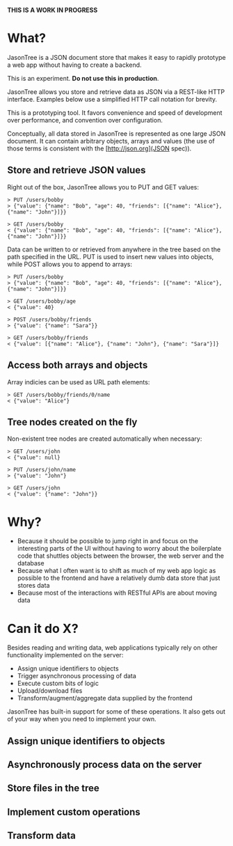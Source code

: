 **THIS IS A WORK IN PROGRESS**

# What?

JasonTree is a JSON document store that makes it easy to rapidly prototype a web app without having to create a backend.

This is an experiment. **Do not use this in production**.

JasonTree allows you store and retrieve data as JSON via a REST-like HTTP interface. Examples below use a simplified HTTP call notation for brevity.

This is a prototyping tool. It favors convenience and speed of development over performance, and convention over configuration.

Conceptually, all data stored in JasonTree is represented as one large JSON document. It can contain arbitrary objects, arrays and values (the use of those terms is consistent with the [http://json.org](JSON spec)).

## Store and retrieve JSON values

Right out of the box, JasonTree allows you to PUT and GET values:

```
> PUT /users/bobby
> {"value": {"name": "Bob", "age": 40, "friends": [{"name": "Alice"}, {"name": "John"}]}}

> GET /users/bobby
< {"value": {"name": "Bob", "age": 40, "friends": [{"name": "Alice"}, {"name": "John"}]}}
```

Data can be written to or retrieved from anywhere in the tree based on the path specified in the URL. PUT is used to insert new values into objects, while POST allows you to append to arrays:

```
> PUT /users/bobby
> {"value": {"name": "Bob", "age": 40, "friends": [{"name": "Alice"}, {"name": "John"}]}}

> GET /users/bobby/age
< {"value": 40}

> POST /users/bobby/friends
> {"value": {"name": "Sara"}}

> GET /users/bobby/friends
< {"value": [{"name": "Alice"}, {"name": "John"}, {"name": "Sara"}]}
```

## Access both arrays and objects

Array indicies can be used as URL path elements:

```
> GET /users/bobby/friends/0/name
< {"value": "Alice"}
```

## Tree nodes created on the fly

Non-existent tree nodes are created automatically when necessary:

```
> GET /users/john
< {"value": null}

> PUT /users/john/name
> {"value": "John"}

> GET /users/john
< {"value": {"name": "John"}}
```

# Why?

- Because it should be possible to jump right in and focus on the interesting parts of the UI without having to worry about the boilerplate code that shuttles objects between the browser, the web server and the database
- Because what I often want is to shift as much of my web app logic as possible to the frontend and have a relatively dumb data store that just stores data
- Because most of the interactions with RESTful APIs are about moving data

# Can it do X?

Besides reading and writing data, web applications typically rely on other functionality implemented on the server:
- Assign unique identifiers to objects
- Trigger asynchronous processing of data
- Execute custom bits of logic
- Upload/download files
- Transform/augment/aggregate data supplied by the frontend

JasonTree has built-in support for some of these operations. It also gets out of your way when you need to implement your own.

## Assign unique identifiers to objects

## Asynchronously process data on the server

## Store files in the tree

## Implement custom operations

## Transform data
